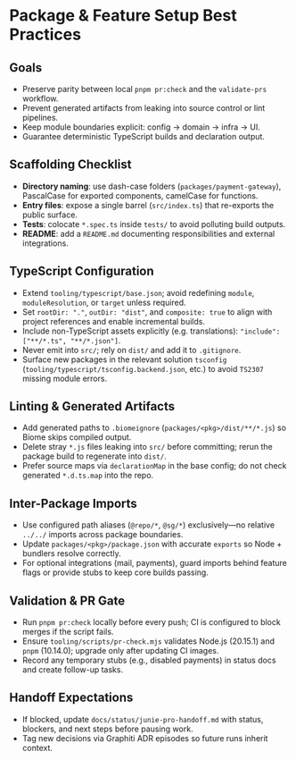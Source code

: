 <!--
Purpose: Capture repeatable guardrails for new package and feature scaffolding to keep CI green.
Dependencies: Applies to all packages under `packages/*` and features under `packages/features/*`.
Public API: Reference document for engineers during initial setup and pre-PR reviews.
-->

# Package & Feature Setup Best Practices

## Goals
- Preserve parity between local `pnpm pr:check` and the `validate-prs` workflow.
- Prevent generated artifacts from leaking into source control or lint pipelines.
- Keep module boundaries explicit: config → domain → infra → UI.
- Guarantee deterministic TypeScript builds and declaration output.

## Scaffolding Checklist
- **Directory naming**: use dash-case folders (`packages/payment-gateway`), PascalCase for exported components, camelCase for functions.
- **Entry files**: expose a single barrel (`src/index.ts`) that re-exports the public surface.
- **Tests**: colocate `*.spec.ts` inside `tests/` to avoid polluting build outputs.
- **README**: add a `README.md` documenting responsibilities and external integrations.

## TypeScript Configuration
- Extend `tooling/typescript/base.json`; avoid redefining `module`, `moduleResolution`, or `target` unless required.
- Set `rootDir: "."`, `outDir: "dist"`, and `composite: true` to align with project references and enable incremental builds.
- Include non-TypeScript assets explicitly (e.g. translations): `"include": ["**/*.ts", "**/*.json"]`.
- Never emit into `src/`; rely on `dist/` and add it to `.gitignore`.
- Surface new packages in the relevant solution `tsconfig` (`tooling/typescript/tsconfig.backend.json`, etc.) to avoid `TS2307` missing module errors.

## Linting & Generated Artifacts
- Add generated paths to `.biomeignore` (`packages/<pkg>/dist/**/*.js`) so Biome skips compiled output.
- Delete stray `*.js` files leaking into `src/` before committing; rerun the package build to regenerate into `dist/`.
- Prefer source maps via `declarationMap` in the base config; do not check generated `*.d.ts.map` into the repo.

## Inter-Package Imports
- Use configured path aliases (`@repo/*`, `@sg/*`) exclusively—no relative `../../` imports across package boundaries.
- Update `packages/<pkg>/package.json` with accurate `exports` so Node + bundlers resolve correctly.
- For optional integrations (mail, payments), guard imports behind feature flags or provide stubs to keep core builds passing.

## Validation & PR Gate
- Run `pnpm pr:check` locally before every push; CI is configured to block merges if the script fails.
- Ensure `tooling/scripts/pr-check.mjs` validates Node.js (20.15.1) and `pnpm` (10.14.0); upgrade only after updating CI images.
- Record any temporary stubs (e.g., disabled payments) in status docs and create follow-up tasks.

## Handoff Expectations
- If blocked, update `docs/status/junie-pro-handoff.md` with status, blockers, and next steps before pausing work.
- Tag new decisions via Graphiti ADR episodes so future runs inherit context.

